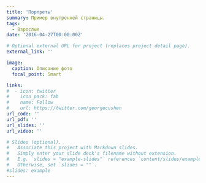 ```yaml
---
title: 'Портреты'
summary: Пример внутренней страницы.
tags:
  - Взрослые
date: '2016-04-27T00:00:00Z'

# Optional external URL for project (replaces project detail page).
external_link: ''

image:
  caption: Описание фото
  focal_point: Smart

links:
#  - icon: twitter
#    icon_pack: fab
#    name: Follow
#    url: https://twitter.com/georgecushen
url_code: ''
url_pdf: ''
url_slides: ''
url_video: ''

# Slides (optional).
#   Associate this project with Markdown slides.
#   Simply enter your slide deck's filename without extension.
#   E.g. `slides = "example-slides"` references `content/slides/example-slides.md`.
#   Otherwise, set `slides = ""`.
#slides: example
---
```

